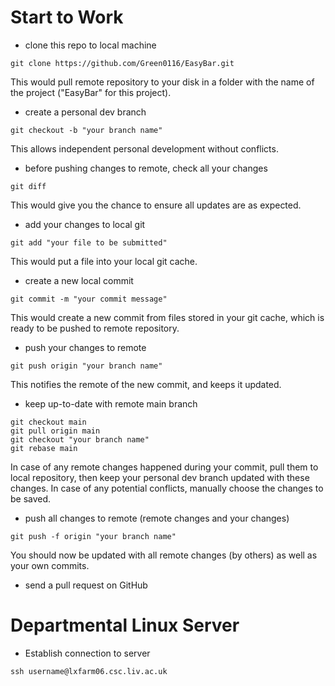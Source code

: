 # Start to Work
 - clone this repo to local machine

 ```shell
 git clone https://github.com/Green0116/EasyBar.git
 ```
 
 This would pull remote repository to your disk in a folder with the name of the project ("EasyBar" for this project).
 
 - create a personal dev branch

 ```shell
 git checkout -b "your branch name"
 ```
 
 This allows independent personal development without conflicts.
 
 - before pushing changes to remote, check all your changes

 ```shell
 git diff
 ```
 
 This would give you the chance to ensure all updates are as expected.
 
 - add your changes to local git

 ```shell
 git add "your file to be submitted"
 ```
 
 This would put a file into your local git cache.
 
 - create a new local commit

 ```shell
 git commit -m "your commit message"
 ```
 
 This would create a new commit from files stored in your git cache, which is ready to be pushed to remote repository.
 
 - push your changes to remote

 ```shell
 git push origin "your branch name"
 ```
 
 This notifies the remote of the new commit, and keeps it updated.
 
 - keep up-to-date with remote main branch

 ```shell
 git checkout main
 git pull origin main
 git checkout "your branch name"
 git rebase main
 ```
 
 In case of any remote changes happened during your commit, pull them to local repository, then keep your personal dev branch updated with these changes. In case of any potential conflicts, manually choose the changes to be saved.
 
 - push all changes to remote (remote changes and your changes)

 ```shell
 git push -f origin "your branch name"
 ```
 
 You should now be updated with all remote changes (by others) as well as your own commits.
 
 - send a pull request on GitHub

# Departmental Linux Server

 - Establish connection to server

 ```shell
 ssh username@lxfarm06.csc.liv.ac.uk
 ```
